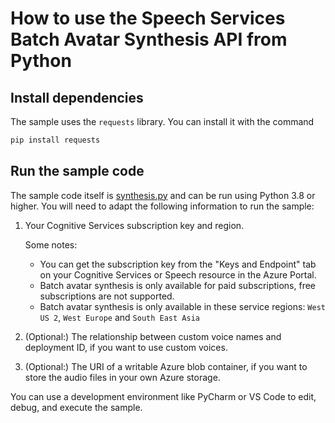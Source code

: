 # How to use the Speech Services Batch Avatar Synthesis API from Python

## Install dependencies

The sample uses the `requests` library. You can install it with the command

```sh
pip install requests
```

## Run the sample code

The sample code itself is [synthesis.py](synthesis.py) and can be run using Python 3.8 or higher.
You will need to adapt the following information to run the sample:

1. Your Cognitive Services subscription key and region.

    Some notes:

    - You can get the subscription key from the "Keys and Endpoint" tab on your Cognitive Services or Speech resource in the Azure Portal.
    - Batch avatar synthesis is only available for paid subscriptions, free subscriptions are not supported.
    - Batch avatar synthesis is only available in these service regions: `West US 2`, `West Europe` and `South East Asia`

1. (Optional:) The relationship between custom voice names and deployment ID, if you want to use custom voices.
2. (Optional:) The URI of a writable Azure blob container, if you want to store the audio files in your own Azure storage.

You can use a development environment like PyCharm or VS Code to edit, debug, and execute the sample.
